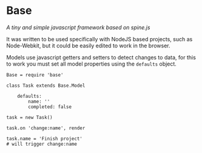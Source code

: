 Base
====

_A tiny and simple javascript framework based on spine.js_

It was written to be used specifically with NodeJS based projects, such as
Node-Webkit, but it could be easily edited to work in the browser.

Models use javascript getters and setters to detect changes to data, for this
to work you must set all model properties using the `defaults` object.

    Base = require 'base'

    class Task extends Base.Model

        defaults:
            name: ''
            completed: false

    task = new Task()

    task.on 'change:name', render

    task.name = 'Finish project'
    # will trigger change:name


